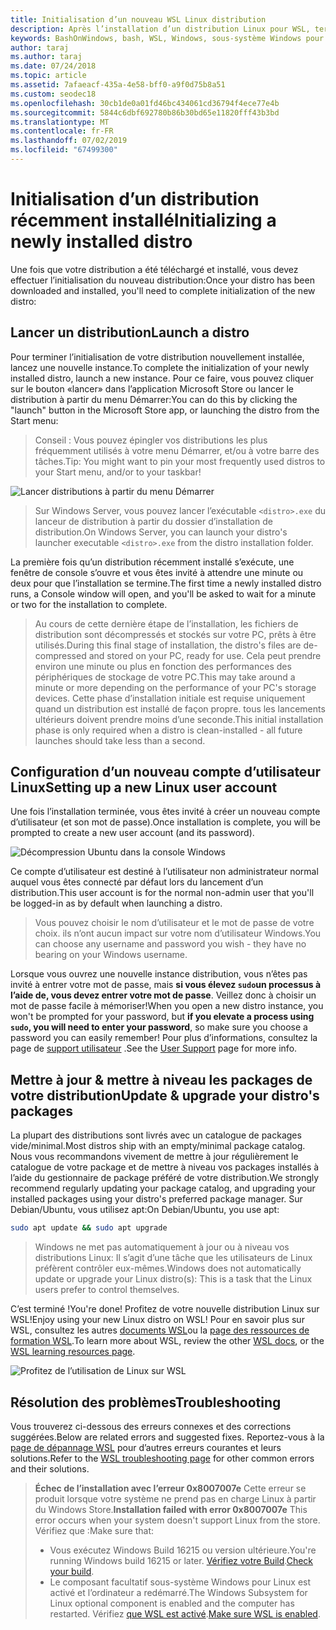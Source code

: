 ```yaml
---
title: Initialisation d’un nouveau WSL Linux distribution
description: Après l’installation d’un distribution Linux pour WSL, terminez l’initialisation en suivant ces étapes simples.
keywords: BashOnWindows, bash, WSL, Windows, sous-système Windows pour Linux, windowssubsystem, Ubuntu, Debian, SUSE, Windows 10
author: taraj
ms.author: taraj
ms.date: 07/24/2018
ms.topic: article
ms.assetid: 7afaeacf-435a-4e58-bff0-a9f0d75b8a51
ms.custom: seodec18
ms.openlocfilehash: 30cb1de0a01fd46bc434061cd36794f4ece77e4b
ms.sourcegitcommit: 5844c6dbf692780b86b30bd65e11820fff43b3bd
ms.translationtype: MT
ms.contentlocale: fr-FR
ms.lasthandoff: 07/02/2019
ms.locfileid: "67499300"
---
```

# <a name="initializing-a-newly-installed-distro"></a><span data-ttu-id="cc07b-104">Initialisation d’un distribution récemment installé</span><span class="sxs-lookup"><span data-stu-id="cc07b-104">Initializing a newly installed distro</span></span>
<span data-ttu-id="cc07b-105">Une fois que votre distribution a été téléchargé et installé, vous devez effectuer l’initialisation du nouveau distribution:</span><span class="sxs-lookup"><span data-stu-id="cc07b-105">Once your distro has been downloaded and installed, you'll need to complete initialization of the new distro:</span></span>

## <a name="launch-a-distro"></a><span data-ttu-id="cc07b-106">Lancer un distribution</span><span class="sxs-lookup"><span data-stu-id="cc07b-106">Launch a distro</span></span>
<span data-ttu-id="cc07b-107">Pour terminer l’initialisation de votre distribution nouvellement installée, lancez une nouvelle instance.</span><span class="sxs-lookup"><span data-stu-id="cc07b-107">To complete the initialization of your newly installed distro, launch a new instance.</span></span> <span data-ttu-id="cc07b-108">Pour ce faire, vous pouvez cliquer sur le bouton «lancer» dans l’application Microsoft Store ou lancer le distribution à partir du menu Démarrer:</span><span class="sxs-lookup"><span data-stu-id="cc07b-108">You can do this by clicking the "launch" button in the Microsoft Store app, or launching the distro from the Start menu:</span></span>

> <span data-ttu-id="cc07b-109">Conseil : Vous pouvez épingler vos distributions les plus fréquemment utilisés à votre menu Démarrer, et/ou à votre barre des tâches.</span><span class="sxs-lookup"><span data-stu-id="cc07b-109">Tip: You might want to pin your most frequently used distros to your Start menu, and/or to your taskbar!</span></span>

![Lancer distributions à partir du menu Démarrer](media/start-menu.png)

> <span data-ttu-id="cc07b-111">Sur Windows Server, vous pouvez lancer l’exécutable `<distro>.exe` du lanceur de distribution à partir du dossier d’installation de distribution.</span><span class="sxs-lookup"><span data-stu-id="cc07b-111">On Windows Server, you can launch your distro's launcher executable `<distro>.exe` from the distro installation folder.</span></span>

<span data-ttu-id="cc07b-112">La première fois qu’un distribution récemment installé s’exécute, une fenêtre de console s’ouvre et vous êtes invité à attendre une minute ou deux pour que l’installation se termine.</span><span class="sxs-lookup"><span data-stu-id="cc07b-112">The first time a newly installed distro runs, a Console window will open, and you'll be asked to wait for a minute or two for the installation to complete.</span></span>

> <span data-ttu-id="cc07b-113">Au cours de cette dernière étape de l’installation, les fichiers de distribution sont décompressés et stockés sur votre PC, prêts à être utilisés.</span><span class="sxs-lookup"><span data-stu-id="cc07b-113">During this final stage of installation, the distro's files are de-compressed and stored on your PC, ready for use.</span></span> <span data-ttu-id="cc07b-114">Cela peut prendre environ une minute ou plus en fonction des performances des périphériques de stockage de votre PC.</span><span class="sxs-lookup"><span data-stu-id="cc07b-114">This may take around a minute or more depending on the performance of your PC's storage devices.</span></span> <span data-ttu-id="cc07b-115">Cette phase d’installation initiale est requise uniquement quand un distribution est installé de façon propre. tous les lancements ultérieurs doivent prendre moins d’une seconde.</span><span class="sxs-lookup"><span data-stu-id="cc07b-115">This initial installation phase is only required when a distro is clean-installed - all future launches should take less than a second.</span></span>

## <a name="setting-up-a-new-linux-user-account"></a><span data-ttu-id="cc07b-116">Configuration d’un nouveau compte d’utilisateur Linux</span><span class="sxs-lookup"><span data-stu-id="cc07b-116">Setting up a new Linux user account</span></span>

<span data-ttu-id="cc07b-117">Une fois l’installation terminée, vous êtes invité à créer un nouveau compte d’utilisateur (et son mot de passe).</span><span class="sxs-lookup"><span data-stu-id="cc07b-117">Once installation is complete, you will be prompted to create a new user account (and its password).</span></span> 

![Décompression Ubuntu dans la console Windows](media/UbuntuInstall.png)

<span data-ttu-id="cc07b-119">Ce compte d’utilisateur est destiné à l’utilisateur non administrateur normal auquel vous êtes connecté par défaut lors du lancement d’un distribution.</span><span class="sxs-lookup"><span data-stu-id="cc07b-119">This user account is for the normal non-admin user that you'll be logged-in as by default when launching a distro.</span></span>

> <span data-ttu-id="cc07b-120">Vous pouvez choisir le nom d’utilisateur et le mot de passe de votre choix. ils n’ont aucun impact sur votre nom d’utilisateur Windows.</span><span class="sxs-lookup"><span data-stu-id="cc07b-120">You can choose any username and password you wish - they have no bearing on your Windows username.</span></span> 

<span data-ttu-id="cc07b-121">Lorsque vous ouvrez une nouvelle instance distribution, vous n’êtes pas invité à entrer votre mot de passe, mais **si vous élevez `sudo`un processus à l’aide de, vous devez entrer votre mot de passe**. Veillez donc à choisir un mot de passe facile à mémoriser!</span><span class="sxs-lookup"><span data-stu-id="cc07b-121">When you open a new distro instance, you won't be prompted for your password, but **if you elevate a process using `sudo`, you will need to enter your password**, so make sure you choose a password you can easily remember!</span></span> <span data-ttu-id="cc07b-122">Pour plus d’informations, consultez la page de [support utilisateur](user-support.md) .</span><span class="sxs-lookup"><span data-stu-id="cc07b-122">See the [User Support](user-support.md) page for more info.</span></span>

## <a name="update--upgrade-your-distros-packages"></a><span data-ttu-id="cc07b-123">Mettre à jour & mettre à niveau les packages de votre distribution</span><span class="sxs-lookup"><span data-stu-id="cc07b-123">Update & upgrade your distro's packages</span></span>

<span data-ttu-id="cc07b-124">La plupart des distributions sont livrés avec un catalogue de packages vide/minimal.</span><span class="sxs-lookup"><span data-stu-id="cc07b-124">Most distros ship with an empty/minimal package catalog.</span></span> <span data-ttu-id="cc07b-125">Nous vous recommandons vivement de mettre à jour régulièrement le catalogue de votre package et de mettre à niveau vos packages installés à l’aide du gestionnaire de package préféré de votre distribution.</span><span class="sxs-lookup"><span data-stu-id="cc07b-125">We strongly recommend regularly updating your package catalog, and upgrading your installed packages using your distro's preferred package manager.</span></span> <span data-ttu-id="cc07b-126">Sur Debian/Ubuntu, vous utilisez apt:</span><span class="sxs-lookup"><span data-stu-id="cc07b-126">On Debian/Ubuntu, you use apt:</span></span>

```bash
sudo apt update && sudo apt upgrade
```

> <span data-ttu-id="cc07b-127">Windows ne met pas automatiquement à jour ou à niveau vos distributions Linux: Il s’agit d’une tâche que les utilisateurs de Linux préfèrent contrôler eux-mêmes.</span><span class="sxs-lookup"><span data-stu-id="cc07b-127">Windows does not automatically update or upgrade your Linux distro(s): This is a task that the Linux users prefer to control themselves.</span></span>

<span data-ttu-id="cc07b-128">C’est terminé !</span><span class="sxs-lookup"><span data-stu-id="cc07b-128">You're done!</span></span> <span data-ttu-id="cc07b-129">Profitez de votre nouvelle distribution Linux sur WSL!</span><span class="sxs-lookup"><span data-stu-id="cc07b-129">Enjoy using your new Linux distro on WSL!</span></span> <span data-ttu-id="cc07b-130">Pour en savoir plus sur WSL, consultez les autres [documents WSL](https://aka.ms/wsldocs)ou la [page des ressources de formation WSL](https://aka.ms/learnwsl).</span><span class="sxs-lookup"><span data-stu-id="cc07b-130">To learn more about WSL, review the other [WSL docs](https://aka.ms/wsldocs), or the [WSL learning resources page](https://aka.ms/learnwsl).</span></span>

![Profitez de l’utilisation de Linux sur WSL](media/linux-on-wsl.png)

## <a name="troubleshooting"></a><span data-ttu-id="cc07b-132">Résolution des problèmes</span><span class="sxs-lookup"><span data-stu-id="cc07b-132">Troubleshooting</span></span>

<span data-ttu-id="cc07b-133">Vous trouverez ci-dessous des erreurs connexes et des corrections suggérées.</span><span class="sxs-lookup"><span data-stu-id="cc07b-133">Below are related errors and suggested fixes.</span></span> <span data-ttu-id="cc07b-134">Reportez-vous à la [page de dépannage WSL](troubleshooting.md) pour d’autres erreurs courantes et leurs solutions.</span><span class="sxs-lookup"><span data-stu-id="cc07b-134">Refer to the [WSL troubleshooting page](troubleshooting.md) for other common errors and their solutions.</span></span>

> <span data-ttu-id="cc07b-135">**Échec de l’installation avec l’erreur 0x8007007e** Cette erreur se produit lorsque votre système ne prend pas en charge Linux à partir du Windows Store.</span><span class="sxs-lookup"><span data-stu-id="cc07b-135">**Installation failed with error 0x8007007e** This error occurs when your system doesn't support Linux from the store.</span></span>  <span data-ttu-id="cc07b-136">Vérifiez que :</span><span class="sxs-lookup"><span data-stu-id="cc07b-136">Make sure that:</span></span>
> * <span data-ttu-id="cc07b-137">Vous exécutez Windows Build 16215 ou version ultérieure.</span><span class="sxs-lookup"><span data-stu-id="cc07b-137">You're running Windows build 16215 or later.</span></span> <span data-ttu-id="cc07b-138">[Vérifiez votre Build](troubleshooting.md#check-your-build-number).</span><span class="sxs-lookup"><span data-stu-id="cc07b-138">[Check your build](troubleshooting.md#check-your-build-number).</span></span>
> * <span data-ttu-id="cc07b-139">Le composant facultatif sous-système Windows pour Linux est activé et l’ordinateur a redémarré.</span><span class="sxs-lookup"><span data-stu-id="cc07b-139">The Windows Subsystem for Linux optional component is enabled and the computer has restarted.</span></span>  <span data-ttu-id="cc07b-140">Vérifiez [que WSL est activé](troubleshooting.md#confirm-wsl-is-enabled).</span><span class="sxs-lookup"><span data-stu-id="cc07b-140">[Make sure WSL is enabled](troubleshooting.md#confirm-wsl-is-enabled).</span></span>

